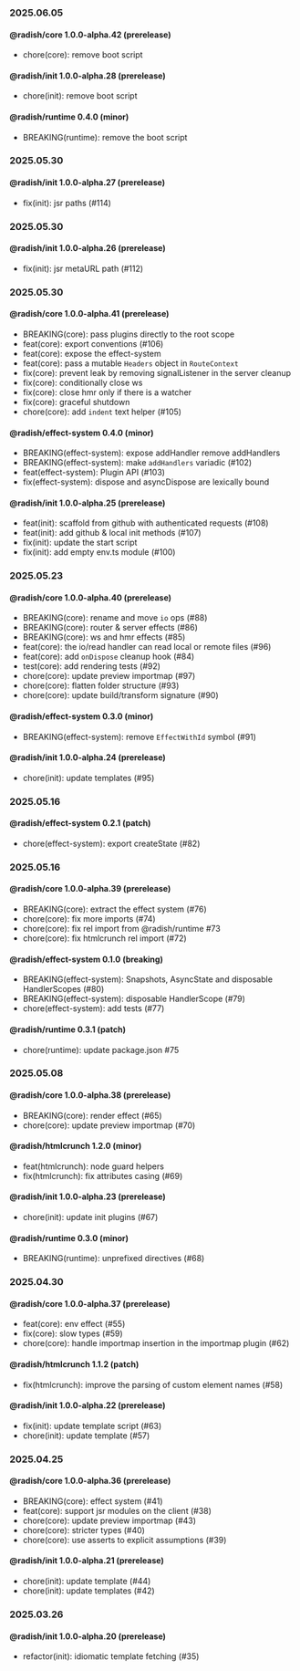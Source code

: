 ### 2025.06.05

#### @radish/core 1.0.0-alpha.42 (prerelease)

- chore(core): remove boot script

#### @radish/init 1.0.0-alpha.28 (prerelease)

- chore(init): remove boot script

#### @radish/runtime 0.4.0 (minor)

- BREAKING(runtime): remove the boot script

### 2025.05.30

#### @radish/init 1.0.0-alpha.27 (prerelease)

- fix(init): jsr paths (#114)

### 2025.05.30

#### @radish/init 1.0.0-alpha.26 (prerelease)

- fix(init): jsr metaURL path (#112)

### 2025.05.30

#### @radish/core 1.0.0-alpha.41 (prerelease)

- BREAKING(core): pass plugins directly to the root scope
- feat(core): export conventions (#106)
- feat(core): expose the effect-system
- feat(core): pass a mutable `Headers` object in `RouteContext`
- fix(core): prevent leak by removing signalListener in the server cleanup
- fix(core): conditionally close ws
- fix(core): close hmr only if there is a watcher
- fix(core): graceful shutdown
- chore(core): add `indent` text helper (#105)

#### @radish/effect-system 0.4.0 (minor)

- BREAKING(effect-system): expose addHandler remove addHandlers
- BREAKING(effect-system): make `addHandlers` variadic (#102)
- feat(effect-system): Plugin API (#103)
- fix(effect-system): dispose and asyncDispose are lexically bound

#### @radish/init 1.0.0-alpha.25 (prerelease)

- feat(init): scaffold from github with authenticated requests (#108)
- feat(init): add github & local init methods (#107)
- fix(init): update the start script
- fix(init): add empty env.ts module (#100)

### 2025.05.23

#### @radish/core 1.0.0-alpha.40 (prerelease)

- BREAKING(core): rename and move `io` ops (#88)
- BREAKING(core): router & server effects (#86)
- BREAKING(core): ws and hmr effects (#85)
- feat(core): the io/read handler can read local or remote files (#96)
- feat(core): add `onDispose` cleanup hook (#84)
- test(core): add rendering tests (#92)
- chore(core): update preview importmap (#97)
- chore(core): flatten folder structure (#93)
- chore(core): update build/transform signature (#90)

#### @radish/effect-system 0.3.0 (minor)

- BREAKING(effect-system): remove `EffectWithId` symbol (#91)

#### @radish/init 1.0.0-alpha.24 (prerelease)

- chore(init): update templates (#95)

### 2025.05.16

#### @radish/effect-system 0.2.1 (patch)

- chore(effect-system): export createState (#82)

### 2025.05.16

#### @radish/core 1.0.0-alpha.39 (prerelease)

- BREAKING(core): extract the effect system (#76)
- chore(core): fix more imports (#74)
- chore(core): fix rel import from @radish/runtime #73
- chore(core): fix htmlcrunch rel import (#72)

#### @radish/effect-system 0.1.0 (breaking)

- BREAKING(effect-system): Snapshots, AsyncState and disposable HandlerScopes
  (#80)
- BREAKING(effect-system): disposable HandlerScope (#79)
- chore(effect-system): add tests (#77)

#### @radish/runtime 0.3.1 (patch)

- chore(runtime): update package.json #75

### 2025.05.08

#### @radish/core 1.0.0-alpha.38 (prerelease)

- BREAKING(core): render effect (#65)
- chore(core): update preview importmap (#70)

#### @radish/htmlcrunch 1.2.0 (minor)

- feat(htmlcrunch): node guard helpers
- fix(htmlcrunch): fix attributes casing (#69)

#### @radish/init 1.0.0-alpha.23 (prerelease)

- chore(init): update init plugins (#67)

#### @radish/runtime 0.3.0 (minor)

- BREAKING(runtime): unprefixed directives (#68)

### 2025.04.30

#### @radish/core 1.0.0-alpha.37 (prerelease)

- feat(core): env effect (#55)
- fix(core): slow types (#59)
- chore(core): handle importmap insertion in the importmap plugin (#62)

#### @radish/htmlcrunch 1.1.2 (patch)

- fix(htmlcrunch): improve the parsing of custom element names (#58)

#### @radish/init 1.0.0-alpha.22 (prerelease)

- fix(init): update template script (#63)
- chore(init): update template (#57)

### 2025.04.25

#### @radish/core 1.0.0-alpha.36 (prerelease)

- BREAKING(core): effect system (#41)
- feat(core): support jsr modules on the client (#38)
- chore(core): update preview importmap (#43)
- chore(core): stricter types (#40)
- chore(core): use asserts to explicit assumptions (#39)

#### @radish/init 1.0.0-alpha.21 (prerelease)

- chore(init): update template (#44)
- chore(init): update templates (#42)

### 2025.03.26

#### @radish/init 1.0.0-alpha.20 (prerelease)

- refactor(init): idiomatic template fetching (#35)
